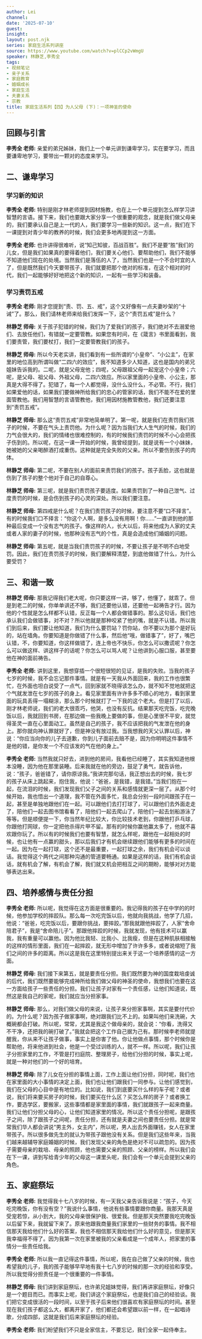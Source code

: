 ```yaml
---
author: Lei
channel: 
date: '2025-07-10'
guest: 
insight: 
layout: post.njk
series: 家庭生活系列讲座
source: https://www.youtube.com/watch?v=plCCp2vWmgU
speaker: 林静芝,李秀全
tags:
- 视频笔记
- 亲子关系
- 家庭教育
- 婚姻成长
- 家庭生活
- 夫妻关系
- 宗教
title: 家庭生活系列【四】为人父母 (下)：一项神圣的使命
---
```


## 回顾与引言

**李秀全 老师:**
亲爱的弟兄姊妹，我们上一个单元讲到谦卑学习，实在要学习，而且要谦卑地学习，要带出一颗对的态度来学习。

## 二、谦卑学习

### 学习新的知识

**李秀全 老师:**
特别是刚才林老师提到因材施教，也在上一个单元提到怎么样学习讲智慧的言语。接下来，我们也要跟大家分享一个很重要的观念，就是我们做父母亲的，我们要承认自己是上一代的人，我们要学习一些新的知识。这一点，我们在下一课提到对青少年的教养的时候，我们会更多地再提到这一方面。

**李秀全 老师:**
也许讲得很难听，说“知己知彼，百战百胜”。我们不是要“胜”我们的儿女，但是我们如果真的要得着他们，我们要关心他们、要帮助他们，我们不能够不知道他们现在的处境。当然我们是落伍的人了，当然我们也是一个不合时宜的人了，但是既然我们今天要带孩子，我们就要把那个绝对的标准，在这个相对的时代，我们一起能够好好地把这个新的知识，一起有一些学习和装备。

### 学习责罚五戒

**李秀全 老师:**
刚才您提到“责、罚、五、戒”，这个又好像有一点夫妻吵架的“十诫”了。那么，我们请林老师来给我们发挥一下，这个“责罚五戒”是什么？

**林静芝 师母:**
关于孩子犯错的时候，我们为了爱我们的孩子，我们绝对不去溺爱他们、去放任他们，有错就一定要管教。如果您有时间，在《箴言》书里面看到，我们要责管，我们要杖打，我们一定要管教我们的孩子。

**林静芝 师母:**
所以今天老实讲，我们看到有一些所谓的“小皇帝”、“小公主”，在家里的地位高到所谓叫做“二四六的效应”，我不知道多少人知道，这也是国内的弟兄姐妹告诉我的。二呢，就是父母宠他；四呢，父母跟祖父母一起宠这个小皇帝；六呢，是父母、祖父母、外祖父母，二四六效应。所以家里面的小皇帝、小公主，那真是大得不得了。犯错了，每一个人都觉得，没什么没什么，不必管。不行，我们如果爱他的话，如果我们要做神所给我们的忠心的管家的话，我们不能不在爱的里面管教他。我们用智慧的言语管教他，我们用因材施教管教他，我们还要注意到“责罚五戒”。

**林静芝 师母:**
那么这“责罚五戒”非常地简单明了。第一呢，就是我们在责罚我们孩子的时候，不要在气头上责罚他。为什么呢？因为当我们大人生气的时候，我们的力气会很大的，我们的情绪也很难控制的，有的时候我们责罚的时候不小心会把孩子伤到的。所以呢，在这一课一开始的时候，我曾经提到，就是说有一个小妹妹，她被她的父亲喝醉酒打成重伤。这种就是完全失败的父亲。所以不要伤到孩子的肉体。

**林静芝 师母:**
第二呢，不要在别人的面前来责罚我们的孩子。孩子丢脸，这也就是伤到了孩子的整个他对于自己的自尊心。

**林静芝 师母:**
第三呢，就是我们责罚孩子要适度。如果责罚到了一种自己泄气、过度责罚的时候，是会伤到孩子的心灵的深处。所以我们要注意。

**林静芝 师母:**
第四戒是什么呢？在我们责罚孩子的时候，要注意不要“口不择言”。有的时候我们口不择言：“你这个人啊，是多么没有用啊！你……”一直讲到他的那种最后变成一个没有志气的孩子。像这样的人，长大以后，将来他成为人家的丈夫或者人家的妻子的时候，他那种没有志气的个性，真是会造成他们婚姻的问题。

**林静芝 师母:**
第五呢，就是当我们责罚孩子的时候，不要让孩子是不明不白地受罚。因此，我们在责罚孩子的时候，我们要解释清楚，到底他做错了什么，为什么要受罚？

## 三、和谐一致

**林静芝 师母:**
那我记得我们老大呢，你只要这样一讲，够了，他懂了，就乖了。但是到老二的时候，你单单讲还不够，我们还要他认错，还要他一起祷告才行。因为他的个性就是怎么样都不认错，反正每一个人都会做错事的。那么这句话，我们也承认我们会做错事，对不对？所以他就是那种咬紧了他的嘴，就是不认错。所以我们到后来，我们要让他知道，我们为什么要罚站？罚你站，你不要以为那个是好玩的，站在墙角。你要知道是你做错了什么事，然后他“哦，做错事了”，好了，嘴巴认错，不，你要知道，你这样做错了，连上帝也不快乐，你怎么可以撒谎呢？你怎么可以做这样、讲这样子的话呢？你怎么可以骂人呢？让他讲到心服口服，甚至要他在神的面前祷告。

**李秀全 老师:**
讲到这里，我想穿插一个很短很短的见证，是我的失败。当我的孩子七岁的时候，我不会忘记那件事情。就是有一天我从外面回来，我的工作也很繁忙，在外面也坦白说受了一点气，回到家就不晓得该怎么办，就不知不觉地就把这个气就发泄在七岁的孩子的身上。看见家里面有许许多多不顺心的地方，看到家里面的玩具丢得一塌糊涂，那么那个时候就打了一下我的这个老大。但是打了以后，刚才林老师说，我们的老大很乖巧，他哭，也没有反抗。结果那天吃完饭，吃完晚饭以后，我就回到书房，在那边做一些我晚上要做的事，但是心里很不平安，就觉得圣灵一直在心里面动工。虽然是自己的孩子，我不应该把我的气发泄在他的身上。那你就向神认罪就好了，但是神没有放过我。当我想我的天父认罪以后，神说：“你应当向你的儿子去道歉，你到儿子面前去赔不是，因为你明明这件事情不是他的错，是你发一个不应该发的气在他的身上。”

**李秀全 老师:**
当然我就只好去，进到他的房间，我看他已经睡了，其实我知道他根本没睡，因为他在那里装睡。后来我就在他的旁边，鼓足了勇气，就告诉他，说：“孩子，爸爸错了，请你原谅我。”我讲完那句话，我正想出去的时候，我七岁的孩子从床上跳起来，抱住我，他说：“爸爸，是我错，是我错。”当我们抱在一起，在流泪的时候，我们发现我们父子之间的关系和感情就更深一层了。从那个时候开始，我也悟出一个道理，我不管在外面多忙，我总会分别一段时间跟孩子在一起，甚至是单独地跟他们在一起。可以跟他们去打打球了，可以跟他们去外面走走了，陪他们一起去图书馆看看了，陪他们一起去爬山了，陪他们一起去划船游泳了等等。但是顺便提一下，你当然年纪比较大，你比较技术老到，你跟他打乒乓球，你跟他打网球，你一定把他杀得片甲不留。那有的时候你赢他赢太多了，他就不喜欢跟你玩了。所以有的时候我们也要有智慧，就怎么样呢，跟他在一起相处的时候，也让他有一点赢的甜头，那以后我们才有机会继续跟他们能够有更多的时间在一起。因为在一起打球，这个还不是最重要，一起打球之余，我们有机会可以谈话。我觉得这个两代之间那种沟通的管道要畅通。如果是这样的话，我们有机会谈话，就有机会了解，有机会了解，我们就又机会把相互之间的期盼，能够对对方能够表达出来。

## 四、培养感情与责任分担

**李秀全 老师:**
所以呢，我觉得在这方面是很重要的。我记得我的孩子在中学的的时候，他参加学校的摔跤队。那么每一次吃完饭以后，他就向我挑战，他学了几招，他说：“爸爸，吃完饭以后，要跟你挑战，要摔跤。”那我就跟他摔跤了，人家“舍命陪君子”，我是“舍命陪儿子”。那跟他摔跤的时候，我就发现，他有技术可以赢我，我有重量可以赢他。因为他比我轻、比我小、比我瘦，但是在这种肌肤相接触的这样的情形里面，我们在一起摔跤，就无形中增加了许许多多，或者说缩短了我们之间的许多的距离。所以这是我在这里特别提出来关于这一个培养感情的这一方面。

**林静芝 师母:**
我们接下来第五，就是要责任分担。我们既然要为神的国度栽培虔诚的后代，我们既然要能够完成神所给我们做父母的神圣的使命，我想我们也要在这一方面给孩子一些责任的分担。我们让孩子对家有一个责任感，让他们知道说，既然这是我自己的家呢，我们就应当分担家事。

**林静芝 师母:**
那么，对我们做父母的来说，让孩子来分担家事啊，其实是要付代价的。为什么呢？因为孩子做家事啊，绝对跟我们比不上的。如果叫他们来洗碗，大概碗都会打破。所以呢，常常，尤其是我这个做母亲的，就会说：“你看，洗得又不干净，还把我的碗打破了。”我就会把这个工作自己据为己有。那时候李老师就提醒我，你从来不让孩子做事，事实上是你害了他。你让他做点事情，那个时候你是帮助他，将来他进到社会，他是一个受过训练的人，就不一样。所以呢，我们让孩子分担家里的工作，不管是打扫庭院、整理房子，给他们分担的时候，事实上呢，就是一种对他们的一个好的培育。

**林静芝 师母:**
除了儿女在分担的事情上面，工作上面让他们分担，同时呢，我们也在家里面的大小事情的决定上面，我们也让他们跟我们一同参与。让他们感觉到，我们在父母的心目中是有地位的。比如说，我们到底要买什么样的车子呢？或者说，我们将来要买房子的时候，我们要买在什么区？买怎么样的房子？或者换工作，要选学区，要搬家，这些事情都是家里面的事情，我们就跟孩子一起来商量。我们让他们分担父母的心，让他们知道家里的情况。所以这个责任分担呢，是跟孩子之间，除了跟孩子之间呢，责任分担，还有就是夫妻之间也要责任分担。就是常常我们华人都会讲说“男主外，女主内”，所以呢，男人出去外面赚钱，女人在家里带孩子。所以很多做先生的就认为带孩子跟他没有关系。但是我们这些年来，当我们越来越辅导家庭婚姻的时候，我们发现父亲的角色是绝对不可以疏忽的。因为孩子需要母亲的栽培、母亲的照顾，他也需要父亲的照顾、父亲的榜样。所以我们会在下一课，讲到写给青少年的父母这一课里头呢，我们会有一个单元会提到父亲的角色。

## 五、家庭祭坛

**李秀全 老师:**
我觉得我十七八岁的时候，有一天我父亲告诉我说是：“孩子，今天吃完晚饭，你有没有空？”我说什么事情，他说有些事情要跟你商量。我那天真是受宠若惊，从小到大，我的父母亲很保护我、很爱我。但是那天突然要我吃完晚饭以后留下来，我就留下来了。原来他跟我商量我们家里的一些财务的事情。我不相信那天我给他们什么好的答案，我也不相信那天我给他们什么好的意见，但是那天我幸福得不得了。因为我第一次在家里被我的父亲看成是一个成年人，把家里的事情分一些责任给我。

**李秀全 老师:**
所以我一直记得这件事情，所以呢，我在自己做了父亲的时候，我也希望我的儿子，我的孩子能够早早地有我十七八岁的时候的那一次的经验和享受。所以我觉得分担责任是一个很重要的一件事情。

**林静芝 师母:**
我们讲到家庭祭坛，也许弟兄姐妹觉得，我们再讲家庭祭坛，好像只是一个题目而已。而事实上呢，我们讲这个家庭祭坛，也是我们自己的经验谈。我们把它变成很活的一段时间，以至于孩子后来他们很喜欢有家庭祭坛的时间。甚至现在我们孩子都这么大，都离开家了，他们都还会希望跟以前一样，在一起唱诗歌，分成四部，这就是我们后来家庭祭坛的经验。

**李秀全 老师:**
我们盼望我们不只是全家信主，不要忘记，我们全家一起侍奉主。
